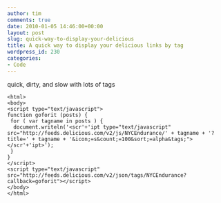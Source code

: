```yaml
---
author: tim
comments: true
date: 2010-01-05 14:46:00+00:00
layout: post
slug: quick-way-to-display-your-delicious
title: A quick way to display your delicious links by tag
wordpress_id: 230
categories:
- Code
---
```


quick, dirty, and slow with lots of tags  

  


    
    <html>
    <body>
    <script type="text/javascript"> 
    function goforit (posts) {
     for ( var tagname in posts ) {
      document.writeln('<scr'+'ipt type="text/javascript" src="http://feeds.delicious.com/v2/js/NYCEndurance/' + tagname + '?title=' + tagname + '&icon;=s&count;=100&sort;=alpha&tags;"></scr'+'ipt>'); 
     }
    }
    </script>
    <script type="text/javascript" src="http://feeds.delicious.com/v2/json/tags/NYCEndurance?callback=goforit"></script>
    </body>
    </html>
    
